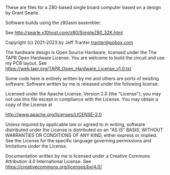 These are files for a Z80-based single board computer based on a
design by Grant Searle.

Software builds using the z80asm assembler.

See http://searle.x10host.com/z80/SimpleZ80_32K.html

Copyright (c) 2021-2023 by Jeff Tranter <tranter@pobox.com>

The hardware design is Open Source Hardware, licensed under the The TAPR
Open Hardware License. You are welcome to build the circuit and use my
PCB layout.
See https://web.tapr.org/TAPR_Open_Hardware_License_v1.0.txt


Some code here is entirely written by me and others are ports of
existing software. Software written by me is released under the
following license:

Licensed under the Apache License, Version 2.0 (the "License");
you may not use this file except in compliance with the License.
You may obtain a copy of the License at

  http://www.apache.org/licenses/LICENSE-2.0

Unless required by applicable law or agreed to in writing, software
distributed under the License is distributed on an "AS IS" BASIS,
WITHOUT WARRANTIES OR CONDITIONS OF ANY KIND, either express or implied.
See the License for the specific language governing permissions and
limitations under the License.


Documentation written by me is licensed under a Creative Commons
Attribution 4.0 International License.
See https://creativecommons.org/licenses/by/4.0/
